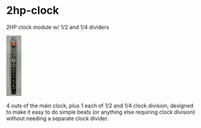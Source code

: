 # 2hp-clock
2HP clock module w/ 1/2 and 1/4 dividers

<img src="2hp-clock.jpg" width=40>

4 outs of the main clock, plus 1 each of 1/2 and 1/4 clock division, designed to make it easy to do simple beats (or anything else requiring clock division) without needing a separate clock divider.
